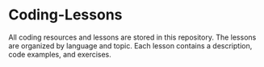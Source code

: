 # Coding-Lessons

All coding resources and lessons are stored in this repository. The lessons are organized by language and topic. Each lesson contains a description, code examples, and exercises.